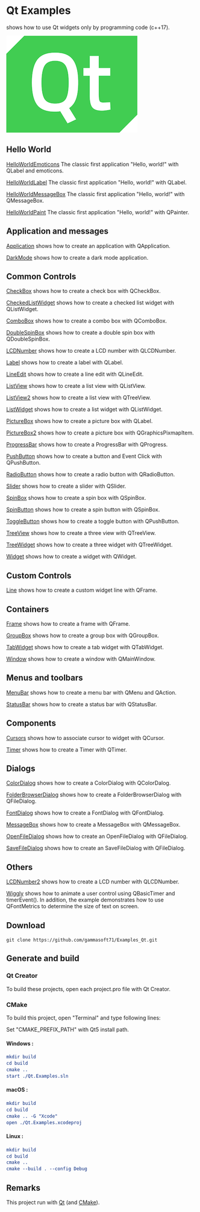
# Qt Examples

shows how to use Qt widgets only by programming code (c++17).

[![qt](docs/Pictures/qt_header.png)](https://gammasoft71.wixsite.com/gammasoft/qt)

## Hello World

[HelloWorldEmoticons](Qt.Widgets/HelloWorlds/HelloWorldEmoticons) The classic first application "Hello, world!" with QLabel and emoticons.

[HelloWorldLabel](Qt.Widgets/HelloWorlds/HelloWorldLabel) The classic first application "Hello, world!" with QLabel.

[HelloWorldMessageBox](Qt.Widgets/HelloWorlds/HelloWorldMessageBox) The classic first application "Hello, world!" with QMessageBox.

[HelloWorldPaint](Qt.Widgets/HelloWorlds/HelloWorldPaint) The classic first application "Hello, world!" with QPainter.

## Application and messages

[Application](Qt.Widgets/Applications/Application) shows how to create an application with QApplication.

[DarkMode](Qt.Widgets/Applications/DarkMode) shows how to create a dark mode application.

## Common Controls

[CheckBox](Qt.Widgets/CommonControls/CheckBox) shows how to create a check box with QCheckBox.

[CheckedListWidget](Qt.Widgets/CommonControls/CheckedListWidget) shows how to create a checked list widget with QListWidget.

[ComboBox](Qt.Widgets/CommonControls/ComboBox) shows how to create a combo box with QComboBox.

[DoubleSpinBox](Qt.Widgets/CommonControls/DoubleSpinBox) shows how to create a double spin box with QDoubleSpinBox.

[LCDNumber](Qt.Widgets/CommonControls/LCDNumber) shows how to create a LCD number with QLCDNumber.

[Label](Qt.Widgets/CommonControls/Label) shows how to create a label with QLabel.

[LineEdit](Qt.Widgets/CommonControls/LineEdit) shows how to create a line edit with QLineEdit.

[ListView](Qt.Widgets/CommonControls/ListWidget) shows how to create a list view with QListView.

[ListView2](Qt.Widgets/CommonControls/ListView2) shows how to create a list view with QTreeView.

[ListWidget](Qt.Widgets/CommonControls/ListWidget) shows how to create a list widget with QListWidget.

[PictureBox](Qt.Widgets/CommonControls/PictureBox) shows how to create a picture box with QLabel.

[PictureBox2](Qt.Widgets/CommonControls/PictureBox2) shows how to create a picture box with QGraphicsPixmapItem.

[ProgressBar](Qt.Widgets/CommonControls/ProgressBar) shows how to create a ProgressBar with QProgress.

[PushButton](Qt.Widgets/CommonControls/PushButton) shows how to create a button and Event Click with QPushButton.

[RadioButton](Qt.Widgets/CommonControls/RadioButton) shows how to create a radio button with QRadioButton.

[Slider](Qt.Widgets/CommonControls/Slider) shows how to create a slider with QSlider.

[SpinBox](Qt.Widgets/CommonControls/SpinBox) shows how to create a spin box with QSpinBox.

[SpinButton](Qt.Widgets/CommonControls/SpinButton) shows how to create a spin button with QSpinBox.

[ToggleButton](Qt.Widgets/CommonControls/ToggleButton) shows how to create a toggle button with QPushButton.

[TreeView](Qt.Widgets/CommonControls/TreeView) shows how to create a three view with QTreeView.

[TreeWidget](Qt.Widgets/CommonControls/TreeWidget) shows how to create a three widget with QTreeWidget.

[Widget](Qt.Widgets/CommonControls/ToggleButton) shows how to create a widget with QWidget.

## Custom Controls

[Line](Qt.Widgets/CustomControls/Line) shows how to create a custom widget line with QFrame.

## Containers

[Frame](Qt.Widgets/Containers/Frame) shows how to create a frame with QFrame.

[GroupBox](Qt.Widgets/Containers/GroupBox) shows how to create a group box with QGroupBox.

[TabWidget](Qt.Widgets/Containers/TabWidget) shows how to create a tab widget with QTabWidget.

[Window](Qt.Widgets/Containers/Window) shows how to create a window with QMainWindow.

## Menus and toolbars

[MenuBar](Qt.Widgets/MenusAndToolbars/MenuBar) shows how to create a menu bar with QMenu and QAction.

[StatusBar](Qt.Widgets/MenusAndToolbars/StatusBar) shows how to create a status bar with QStatusBar.

## Components

[Cursors](Qt.Widgets/Components/Cursors) shows how to associate cursor to widget with QCursor.

[Timer](Qt.Widgets/Components/Timer) shows how to create a Timer with QTimer.

## Dialogs

[ColorDialog](Qt.Widgets/Dialogs/ColorDialog) shows how to create a ColorDialog with QColorDalog.

[FolderBrowserDialog](Qt.Widgets/Dialogs/FolderBrowserDialog) shows how to create a FolderBrowserDialog with QFileDialog.

[FontDialog](Qt.Widgets/Dialogs/FontDialog) shows how to create a FontDialog with QFontDialog.

[MessageBox](Qt.Widgets/Dialogs/MessageBox) shows how to create a MessageBox with QMessageBox.

[OpenFileDialog](Qt.Widgets/Dialogs/OpenFileDialog) shows how to create an OpenFileDialog with QFileDialog.

[SaveFileDialog](Qt.Widgets/Dialogs/SaveFileDialog) shows how to create an SaveFileDialog with QFileDialog.

## Others

[LCDNumber2](Qt.Widgets/Others/LCDNumber2) shows how to create a LCD number with QLCDNumber.

[Wiggly](Qt.Widgets/Others/Wiggly) shows how to animate a user control using QBasicTimer and timerEvent(). In addition, the example demonstrates how to use QFontMetrics to determine the size of text on screen.

## Download

``` shell
git clone https://github.com/gammasoft71/Examples_Qt.git

```

## Generate and build

### Qt Creator

To build these projects, open each project.pro file with Qt Creator.

### CMake

To build this project, open "Terminal" and type following lines:

Set "CMAKE_PREFIX_PATH" with Qt5 install path.

#### Windows :

``` cmake
mkdir build
cd build
cmake ..
start ./Qt.Examples.sln
```

#### macOS :

``` cmake
mkdir build
cd build
cmake .. -G "Xcode"
open ./Qt.Examples.xcodeproj
```

#### Linux :

``` cmake
mkdir build
cd build
cmake .. 
cmake --build . --config Debug
```


## Remarks

This project run with [Qt](https://www.qt.io) (and [CMake](https://cmake.org)).
